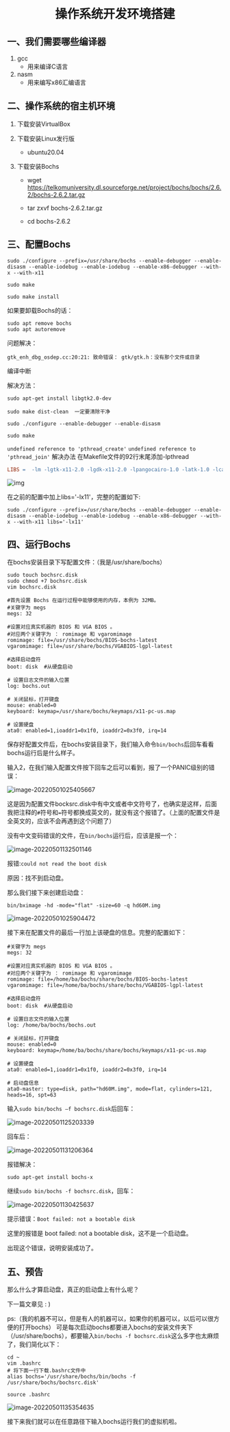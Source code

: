 <h1><center>操作系统开发环境搭建</center></h1>

## 一、我们需要哪些编译器

1. gcc
   * 用来编译C语言
2. nasm
   * 用来编写x86汇编语言



## 二、操作系统的宿主机环境

1. 下载安装VirtualBox

2. 下载安装Linux发行版
   * ubuntu20.04
   
3. 下载安装Bochs

   * wget https://telkomuniversity.dl.sourceforge.net/project/bochs/bochs/2.6.2/bochs-2.6.2.tar.gz

   * tar zxvf bochs-2.6.2.tar.gz

   * cd bochs-2.6.2

     

## 三、配置Bochs

```shell
sudo ./configure --prefix=/usr/share/bochs --enable-debugger --enable-disasm --enable-iodebug --enable-iodebug --enable-x86-debugger --with-x --with-x11
```

```shell
sudo make
```

```shell
sudo make install
```



如果要卸载Bochs的话：

```shell
sudo apt remove bochs
sudo apt autoremove
```



问题解决：

`gtk_enh_dbg_osdep.cc:20:21: 致命错误： gtk/gtk.h：没有那个文件或目录`

编译中断

解决方法：

```shell
sudo apt-get install libgtk2.0-dev

sudo make dist-clean  一定要清除干净

sudo ./configure --enable-debugger --enable-disasm

sudo make
```



`undefined reference to 'pthread_create'`
`undefined reference to 'pthread_join'`
解决办法
在Makefile文件的92行末尾添加-lpthread

```makefile
LIBS =  -lm -lgtk-x11-2.0 -lgdk-x11-2.0 -lpangocairo-1.0 -latk-1.0 -lcairo -lgdk_pixbuf-2.0 -lgio-2.0 -lpangoft2-1.0 -lpango-1.0 -lgobject-2.0 -lglib-2.0 -lfontconfig -lfreetype -lpthread
```



![img](https://raw.githubusercontent.com/zrmin/BlogImages/master/images/202205010219510.png)

在之前的配置中加上libs='-lx11'，完整的配置如下:

```shell
sudo ./configure --prefix=/usr/share/bochs --enable-debugger --enable-disasm --enable-iodebug --enable-iodebug --enable-x86-debugger --with-x --with-x11 libs='-lx11'
```



## 四、运行Bochs

在bochs安装目录下写配置文件：（我是/usr/share/bochs）

```shell
sudo touch bochsrc.disk
sudo chmod +7 bochsrc.disk
vim bochsrc.disk
```



```shell
#首先设置 Bochs 在运行过程中能够使用的内存，本例为 32MB。
#关键字为 megs
megs: 32

#设置对应真实机器的 BIOS 和 VGA BIOS 。
#对应两个关键字为 ： romimage 和 vgaromimage
romimage: file=/usr/share/bochs/BIOS-bochs-latest
vgaromimage: file=/usr/share/bochs/VGABIOS-lgpl-latest

#选择启动盘符
boot: disk  #从硬盘启动

# 设置日志文件的输入位置
log: bochs.out

# 关闭鼠标，打开键盘
mouse: enabled=0
keyboard: keymap=/usr/share/bochs/keymaps/x11-pc-us.map

# 设置硬盘
ata0: enabled=1,ioaddr1=0x1f0, ioaddr2=0x3f0, irq=14
```



保存好配置文件后，在bochs安装目录下，我们输入命令`bin/bochs`后回车看看bochs运行后是什么样子。

输入2，在我们输入配置文件按下回车之后可以看到，报了一个PANIC级别的错误：

![image-20220501025405667](https://raw.githubusercontent.com/zrmin/BlogImages/master/images/202205010254851.png)

这是因为配置文件bocksrc.disk中有中文或者中文符号了，也确实是这样，后面我把注释的`#`符号和`=`符号都换成英文的，就没有这个报错了。（上面的配置文件是全英文的，应该不会再遇到这个问题了）

没有中文变码错误的文件，在`bin/bochs`运行后，应该是报一个：

![image-20220501132501146](https://raw.githubusercontent.com/zrmin/BlogImages/master/images/202205011325559.png)

报错:`could not read the boot disk`

原因：找不到启动盘。



那么我们接下来创建启动盘：

```shell
bin/bximage -hd -mode="flat" -size=60 -q hd60M.img
```



![image-20220501025904472](https://raw.githubusercontent.com/zrmin/BlogImages/master/images/202205010259636.png)

接下来在配置文件的最后一行加上该硬盘的信息。完整的配置如下：

```shell
#关键字为 megs
megs: 32

#设置对应真实机器的 BIOS 和 VGA BIOS 。
#对应两个关键字为 ： romimage 和 vgaromimage
romimage: file=/home/ba/bochs/share/bochs/BIOS-bochs-latest
vgaromimage: file=/home/ba/bochs/share/bochs/VGABIOS-lgpl-latest

#选择启动盘符
boot: disk  #从硬盘启动

# 设置日志文件的输入位置
log: /home/ba/bochs/bochs.out

# 关闭鼠标，打开键盘
mouse: enabled=0
keyboard: keymap=/home/ba/bochs/share/bochs/keymaps/x11-pc-us.map

# 设置硬盘
ata0: enabled=1,ioaddr1=0x1f0, ioaddr2=0x3f0, irq=14

# 启动盘信息
ata0-master: type=disk, path="hd60M.img", mode=flat, cylinders=121, heads=16, spt=63
```



输入`sudo bin/bochs –f bochsrc.disk`后回车：



![image-20220501125203339](https://raw.githubusercontent.com/zrmin/BlogImages/master/images/202205011252888.png)

回车后：

![image-20220501131206364](https://raw.githubusercontent.com/zrmin/BlogImages/master/images/202205011312720.png)

报错解决：

```shell
sudo apt-get install bochs-x
```



继续`sudo bin/bochs -f bochsrc.disk`，回车：

![image-20220501130425637](https://raw.githubusercontent.com/zrmin/BlogImages/master/images/202205011304079.png)

提示错误：`Boot failed: not a bootable disk`

这里的报错是 boot failed: not a bootable disk，这不是一个启动盘。

出现这个错误，说明安装成功了。



## 五、预告

那么什么才算启动盘，真正的启动盘上有什么呢？

下一篇文章见 : )



ps:（我的机器不可以，但是有人的机器可以，如果你的机器可以，以后可以很方便的打开bochs） 可是每次启动bochs都要进入bochs的安装文件夹下（/usr/share/bochs），都要输入`bin/bochs -f bochsrc.disk`这么多字也太麻烦了，我们简化以下：

```shell
cd ~
vim .bashrc
# 将下面一行下载.bashrc文件中
alias bochs='/usr/share/bochs/bin/bochs -f /usr/share/bochs/bochsrc.disk'

source .bashrc
```

![image-20220501135354635](https://raw.githubusercontent.com/zrmin/BlogImages/master/images/202205011353113.png)

接下来我们就可以在任意路径下输入bochs运行我们的虚拟机啦。

